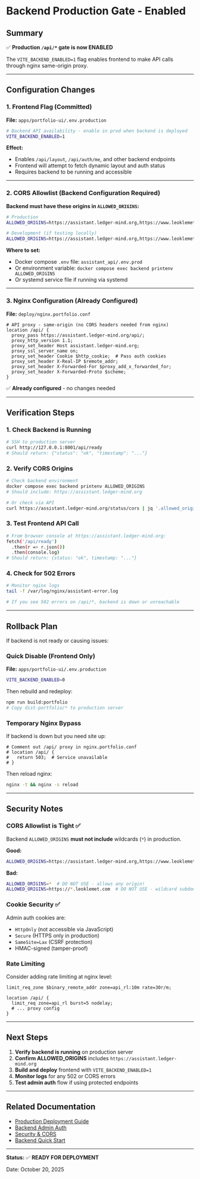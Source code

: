 # Backend Production Gate - Enabled

## Summary

✅ **Production `/api/*` gate is now ENABLED**

The `VITE_BACKEND_ENABLED=1` flag enables frontend to make API calls through nginx same-origin proxy.

---

## Configuration Changes

### 1. Frontend Flag (Committed)

**File:** `apps/portfolio-ui/.env.production`

```bash
# Backend API availability - enable in prod when backend is deployed
VITE_BACKEND_ENABLED=1
```

**Effect:**
- Enables `/api/layout`, `/api/auth/me`, and other backend endpoints
- Frontend will attempt to fetch dynamic layout and auth status
- Requires backend to be running and accessible

---

### 2. CORS Allowlist (Backend Configuration Required)

**Backend must have these origins in `ALLOWED_ORIGINS`:**

```bash
# Production
ALLOWED_ORIGINS=https://assistant.ledger-mind.org,https://www.leoklemet.com

# Development (if testing locally)
ALLOWED_ORIGINS=https://assistant.ledger-mind.org,https://www.leoklemet.com,http://localhost:8090,http://127.0.0.1:8090
```

**Where to set:**
- Docker compose `.env` file: `assistant_api/.env.prod`
- Or environment variable: `docker compose exec backend printenv ALLOWED_ORIGINS`
- Or systemd service file if running via systemd

---

### 3. Nginx Configuration (Already Configured)

**File:** `deploy/nginx.portfolio.conf`

```nginx
# API proxy - same-origin (no CORS headers needed from nginx)
location /api/ {
  proxy_pass https://assistant.ledger-mind.org/api/;
  proxy_http_version 1.1;
  proxy_set_header Host assistant.ledger-mind.org;
  proxy_ssl_server_name on;
  proxy_set_header Cookie $http_cookie;  # Pass auth cookies
  proxy_set_header X-Real-IP $remote_addr;
  proxy_set_header X-Forwarded-For $proxy_add_x_forwarded_for;
  proxy_set_header X-Forwarded-Proto $scheme;
}
```

✅ **Already configured** - no changes needed

---

## Verification Steps

### 1. Check Backend is Running

```bash
# SSH to production server
curl http://127.0.0.1:8001/api/ready
# Should return: {"status": "ok", "timestamp": "..."}
```

### 2. Verify CORS Origins

```bash
# Check backend environment
docker compose exec backend printenv ALLOWED_ORIGINS
# Should include: https://assistant.ledger-mind.org

# Or check via API
curl https://assistant.ledger-mind.org/status/cors | jq '.allowed_origins'
```

### 3. Test Frontend API Call

```bash
# From browser console at https://assistant.ledger-mind.org:
fetch('/api/ready')
  .then(r => r.json())
  .then(console.log)
# Should return: {status: "ok", timestamp: "..."}
```

### 4. Check for 502 Errors

```bash
# Monitor nginx logs
tail -f /var/log/nginx/assistant-error.log

# If you see 502 errors on /api/*, backend is down or unreachable
```

---

## Rollback Plan

If backend is not ready or causing issues:

### Quick Disable (Frontend Only)

**File:** `apps/portfolio-ui/.env.production`

```bash
VITE_BACKEND_ENABLED=0
```

Then rebuild and redeploy:
```bash
npm run build:portfolio
# Copy dist-portfolio/* to production server
```

### Temporary Nginx Bypass

If backend is down but you need site up:

```nginx
# Comment out /api/ proxy in nginx.portfolio.conf
# location /api/ {
#   return 503;  # Service unavailable
# }
```

Then reload nginx:
```bash
nginx -t && nginx -s reload
```

---

## Security Notes

### CORS Allowlist is Tight ✅

Backend `ALLOWED_ORIGINS` **must not include** wildcards (`*`) in production.

**Good:**
```bash
ALLOWED_ORIGINS=https://assistant.ledger-mind.org,https://www.leoklemet.com
```

**Bad:**
```bash
ALLOWED_ORIGINS=*  # DO NOT USE - allows any origin!
ALLOWED_ORIGINS=https://*.leoklemet.com  # DO NOT USE - wildcard subdomain
```

### Cookie Security ✅

Admin auth cookies are:
- `HttpOnly` (not accessible via JavaScript)
- `Secure` (HTTPS only in production)
- `SameSite=Lax` (CSRF protection)
- HMAC-signed (tamper-proof)

### Rate Limiting

Consider adding rate limiting at nginx level:

```nginx
limit_req_zone $binary_remote_addr zone=api_rl:10m rate=30r/m;

location /api/ {
  limit_req zone=api_rl burst=5 nodelay;
  # ... proxy config
}
```

---

## Next Steps

1. **Verify backend is running** on production server
2. **Confirm ALLOWED_ORIGINS** includes `https://assistant.ledger-mind.org`
3. **Build and deploy** frontend with `VITE_BACKEND_ENABLED=1`
4. **Monitor logs** for any 502 or CORS errors
5. **Test admin auth** flow if using protected endpoints

---

## Related Documentation

- [Production Deployment Guide](PRODUCTION_DEPLOYMENT_GUIDE.md)
- [Backend Admin Auth](docs/BACKEND_ADMIN_AUTH.md)
- [Security & CORS](docs/SECURITY.md)
- [Backend Quick Start](docs/BACKEND_QUICKSTART.md)

---

**Status:** ✅ **READY FOR DEPLOYMENT**

Date: October 20, 2025

